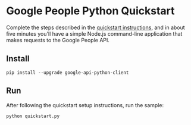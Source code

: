# Google People Python Quickstart

Complete the steps described in the [quickstart instructions](
https://developers.google.com/people/quickstart/python), and in about five
minutes you'll have a simple Node.js command-line application that makes
requests to the Google People API.

## Install

```
pip install --upgrade google-api-python-client
```

## Run

After following the quickstart setup instructions, run the sample:

```
python quickstart.py
```
